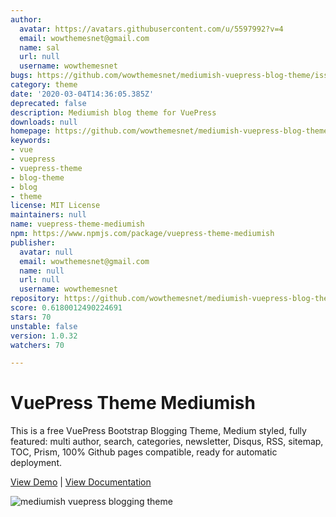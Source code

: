 ```yaml
---
author:
  avatar: https://avatars.githubusercontent.com/u/5597992?v=4
  email: wowthemesnet@gmail.com
  name: sal
  url: null
  username: wowthemesnet
bugs: https://github.com/wowthemesnet/mediumish-vuepress-blog-theme/issues
category: theme
date: '2020-03-04T14:36:05.385Z'
deprecated: false
description: Mediumish blog theme for VuePress
downloads: null
homepage: https://github.com/wowthemesnet/mediumish-vuepress-blog-theme#readme
keywords:
- vue
- vuepress
- vuepress-theme
- blog-theme
- blog
- theme
license: MIT License
maintainers: null
name: vuepress-theme-mediumish
npm: https://www.npmjs.com/package/vuepress-theme-mediumish
publisher:
  avatar: null
  email: wowthemesnet@gmail.com
  name: null
  url: null
  username: wowthemesnet
repository: https://github.com/wowthemesnet/mediumish-vuepress-blog-theme
score: 0.6180012490224691
stars: 70
unstable: false
version: 1.0.32
watchers: 70

---
```



# VuePress Theme Mediumish

This is a free VuePress Bootstrap Blogging Theme, Medium styled, fully featured: multi author, search, categories, newsletter, Disqus, RSS, sitemap, TOC, Prism, 100% Github pages compatible, ready for automatic deployment.

[View Demo](https://wowthemesnet.github.io/vuepress-theme-mediumish/) | [View Documentation](https://bootstrapstarter.com/vuepress-theme-mediumish/)

![mediumish vuepress blogging theme](https://wowthemesnet.github.io/vuepress-theme-mediumish/assets/img/screenshot.jpg)
